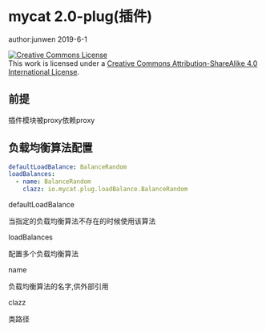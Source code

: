 # mycat 2.0-plug(插件)

author:junwen 2019-6-1

<a rel="license" href="http://creativecommons.org/licenses/by-sa/4.0/"><img alt="Creative Commons License" style="border-width:0" src="https://i.creativecommons.org/l/by-sa/4.0/88x31.png" /></a><br />This work is licensed under a <a rel="license" href="http://creativecommons.org/licenses/by-sa/4.0/">Creative Commons Attribution-ShareAlike 4.0 International License</a>.



## 前提

插件模块被proxy依赖proxy



## 负载均衡算法配置

```yaml
defaultLoadBalance: BalanceRandom
loadBalances:
  - name: BalanceRandom
    clazz: io.mycat.plug.loadBalance.BalanceRandom
```

defaultLoadBalance

当指定的负载均衡算法不存在的时候使用该算法

loadBalances

配置多个负载均衡算法

name

负载均衡算法的名字,供外部引用

clazz

类路径

